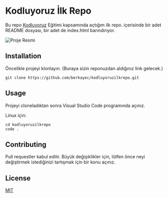 # **Kodluyoruz İlk Repo**


Bu repo [Kodluyoruz](https://kodluyoruz.org) Eğitimi kapsamında açtığım ilk repo. içerisinde bir adet README dosyası, bir adet de index.html barındırıyor.

![Proje Resmi](https://i.ibb.co/N7WnpX9/Ekran-Resmi-2022-09-21-01-49-20.png)

## **Installation**
Öncelikle projeyi klonlayın. (Buraya sizin reponuzdan aldığınız link gelecek.)

```
git clone https://github.com/berkayec/kodluyoruzilkrepo.git
```
## Usage
Projeyi cloneladıktan sonra Visual Studio Code programında açınız.

Linux için:

```
cd kodluyoruzilkrepo 
code .
```

## Contributing

Pull requestler kabul edilir. Büyük değişiklikler için, lütfen önce neyi değiştirmek istediğinizi tartışmak için bir konu açınız.

## License

[MIT](https://github.com/berkayec/kodluyoruzilkrepo/blob/main/LICENSE)
